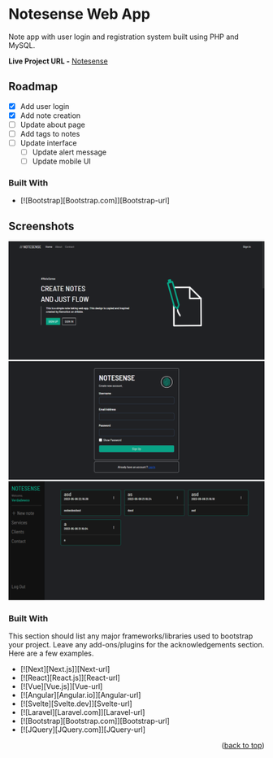 # Notesense Web App
Note app with user login and registration system built using PHP and MySQL.

**Live Project URL -** 
[Notesense](http://notesense.epizy.com/notesense.php)

## Roadmap
- [x] Add user login
- [x] Add note creation
- [ ] Update about page
- [ ] Add tags to notes
- [ ] Update interface
    - [ ] Update alert message
    - [ ] Update mobile UI
### Built With
* [![Bootstrap][Bootstrap.com]][Bootstrap-url]

## Screenshots
![screenshot](./img/landingpage.png)
![screenshot](./img/signup.png)
![screenshot](./img/home.png)

### Built With

This section should list any major frameworks/libraries used to bootstrap your project. Leave any add-ons/plugins for the acknowledgements section. Here are a few examples.

* [![Next][Next.js]][Next-url]
* [![React][React.js]][React-url]
* [![Vue][Vue.js]][Vue-url]
* [![Angular][Angular.io]][Angular-url]
* [![Svelte][Svelte.dev]][Svelte-url]
* [![Laravel][Laravel.com]][Laravel-url]
* [![Bootstrap][Bootstrap.com]][Bootstrap-url]
* [![JQuery][JQuery.com]][JQuery-url]

<p align="right">(<a href="#readme-top">back to top</a>)</p>

